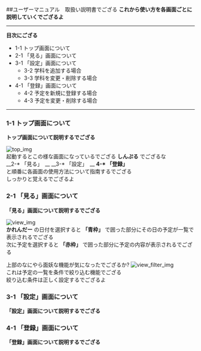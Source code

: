 ##ユーザーマニュアル　取扱い説明書でござる
__これから使い方を各画面ごとに説明していくでござるよ__  

******  

__目次にござる__  
- 1-1 トップ画面について
- 2-1 「見る」画面について
- 3-1 「設定」画面について
    - 3-2 学科を追加する場合
    - 3-3 学科を変更・削除する場合
- 4-1 「登録」画面について
    - 4-2 予定を新規に登録する場合
    - 4-3 予定を変更・削除する場合

******

### 1-1 トップ画面について  
__トップ画面について説明するでござる__

![top_img](/img/top_img.png)  
起動するとこの様な画面になっているでござる
__しんぷる__
でござるな  
__2-* 「見る」　__
__3-* 「設定」　__
__4-* 「登録」__  
と順番に各画面の使用方法について指南するでござる  
しっかりと覚えるでござるよ

### 2-1 「見る」画面について  
__「見る」画面について説明するでござる__

![view_img](/img/view_img.png)  
__かれんだー__
の日付を選択すると
__「青枠」__
で囲った部分にその日の予定が一覧で表示されるでござる  
次に予定を選択すると
__「赤枠」__
で囲った部分に予定の内容が表示されるでござる

上部のなにやら面妖な機能が気になったでござるか?
![view_filter_img](/img/view_filter_img.png)  
これは予定の一覧を条件で絞り込む機能でござる  
絞り込む条件は正しく設定するでござるよ

### 3-1 「設定」画面について  
__「設定」画面について説明するでござる__


### 4-1 「登録」画面について  
__「登録」画面について説明するでござる__

